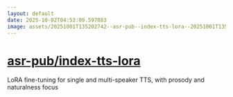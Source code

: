 ```yaml
---
layout: default
date: 2025-10-02T04:53:09.597083
image: assets/20251001T135202742--asr-pub--index-tts-lora--20251001T135915686--cropped.png
---
```


# [asr-pub/index-tts-lora](https://github.com/asr-pub/index-tts-lora)

LoRA fine-tuning for single and multi-speaker TTS, with prosody and naturalness focus
